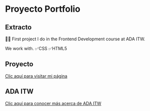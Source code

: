 # Proyecto Portfolio
## Extracto
👨‍💻 First project I do in the Frontend Development course at ADA ITW. 

We work with.
✅CSS
✅HTML5

## Proyecto
[Clic aquí para visitar mi página](https://bejaranolidia.github.io/Portafolio-2023/)
## ADA ITW
[Clic aquí para conocer más acerca de ADA ITW](https://adaitw.org/)
